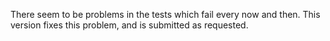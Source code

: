 There seem to be problems in the tests which fail every now and then. This version fixes this problem, and is submitted as requested.